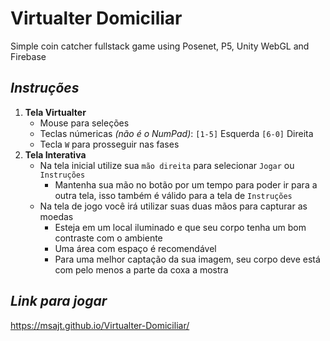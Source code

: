 # Virtualter Domiciliar
Simple coin catcher fullstack game using Posenet, P5, Unity WebGL and Firebase

## _Instruções_
1. **Tela Virtualter**
   - Mouse para seleções
   - Teclas númericas _(não é o NumPad)_: `[1-5]` Esquerda `[6-0]` Direita
   - Tecla `W` para prosseguir nas fases
2. **Tela Interativa**
   - Na tela inicial utilize sua `mão direita` para selecionar `Jogar` ou `Instruções`
     - Mantenha sua mão no botão por um tempo para poder ir para a outra tela, isso também é válido para a tela de `Instruções`
   - Na tela de jogo você irá utilizar suas duas mãos para capturar as moedas
     - Esteja em um local iluminado e que seu corpo tenha um bom contraste com o ambiente
     - Uma área com espaço é recomendável
     - Para uma melhor captação da sua imagem, seu corpo deve está com pelo menos a parte da coxa a mostra

## _Link para jogar_
https://msajt.github.io/Virtualter-Domiciliar/

